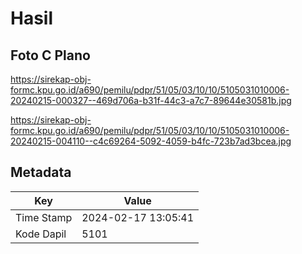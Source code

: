 # Hasil

## Foto C Plano

https://sirekap-obj-formc.kpu.go.id/a690/pemilu/pdpr/51/05/03/10/10/5105031010006-20240215-000327--469d706a-b31f-44c3-a7c7-89644e30581b.jpg

https://sirekap-obj-formc.kpu.go.id/a690/pemilu/pdpr/51/05/03/10/10/5105031010006-20240215-004110--c4c69264-5092-4059-b4fc-723b7ad3bcea.jpg


## Metadata

| Key        | Value               |
| ---------- | ------------------- |
| Time Stamp | 2024-02-17 13:05:41 |
| Kode Dapil | 5101                |



